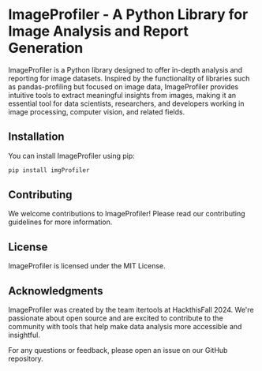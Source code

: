 # ImageProfiler - A Python Library for Image Analysis and Report Generation


ImageProfiler is a Python library designed to offer in-depth analysis and reporting for image datasets. Inspired by the functionality of libraries such as pandas-profiling but focused on image data, ImageProfiler provides intuitive tools to extract meaningful insights from images, making it an essential tool for data scientists, researchers, and developers working in image processing, computer vision, and related fields.


## Installation

You can install ImageProfiler using pip:

```bash
pip install imgProfiler
```

## Contributing
We welcome contributions to ImageProfiler! Please read our contributing guidelines for more information.

## License
ImageProfiler is licensed under the MIT License.

## Acknowledgments

ImageProfiler was created by the team itertools at HackthisFall 2024. We're passionate about open source and are excited to contribute to the community with tools that help make data analysis more accessible and insightful.

For any questions or feedback, please open an issue on our GitHub repository.
